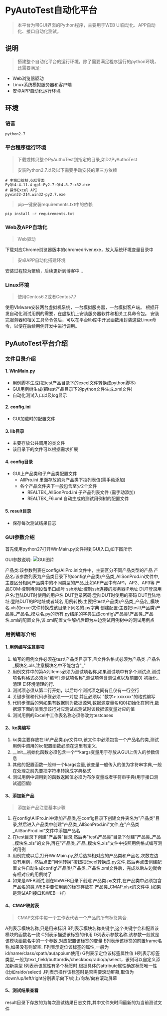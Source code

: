 # PyAutoTest自动化平台

> 本平台为带GUI界面的Python程序，主要用于WEB UI自动化、APP自动化、接口自动化测试。

## 说明

> 搭建整个自动化平台的运行环境，除了需要满足程序运行的python环境，还需要满足:

- Web浏览器驱动
- Linux系统模拟服务器和客户端
- 安卓APP自动化运行环境

## 环境

### 语言

```text
python2.7
```

### 平台程序运行环境

> 下载或拷贝整个PyAuthoTest到指定的目录,如D:\PyAuthoTest
>
> 安装Python2.7以及以下需要手动安装的第三方依赖

```shell
# 主窗口绘制,GUI界面
PyQt4-4.11.4-gpl-Py2.7-Qt4.8.7-x32.exe
# 操作Excel API
pywin32-214.win32-py2.7.exe
```

> pip一键安装requirements.txt中的依赖

```text
pip install -r requirements.txt
```

### Web及APP自动化

> Web驱动

下载对应Chrome浏览器版本的chromedriver.exe，放入系统环境变量目录中

> 安卓APP自动化搭建环境

安装过程较为繁琐，后续更新到博客中...

### Linux环境

> 使用Centos6.2或者Centos7.7

使用VMware安装两台虚拟机系统，一台模拟服务器，一台模拟客户端。
根据开发自动化测试用例的需要，在虚拟机上安装服务器软件和相关工具命令包。
安装完服务器和相关工具命令包后，可以在平台lib库中开发函数用封装这些Linux命令，以便在后续用例开发中进行调用。

## PyAutoTest平台介绍

### 文件目录介绍

#### 1. WinMain.py

- 用例脚本生成(把test产品目录下的excel文件转换成python脚本)
- GUI用例树生成(把test产品目录下的python文件生成.xml文件)
- 自动化测试入口以及log显示

#### 2. config.ini

- GUI加载时的配置文件

#### 3. lib目录

- 主要存放公共调用的类文件
- 该目录下的文件可以根据需求扩展

#### 4. config目录

- GUI上产品类和子产品类配置文件
  - AllPro.ini 里面存放的为产品类下拉列表值(需手动添加)
  - 各个产品文件夹下一般包含至少2个文件
    - REALTEK_AllSonProd.ini 子产品列表文件 (需手动添加)
    - REALTEK_F6.xml 自动生成的测试用例树的配置文件

#### 5. result目录

- 保存每次测试结果日志

### GUI参数介绍

首先使用python27打开WinMain.py文件得到GUI入口,如下图所示

GUI参数说明:
![GUI图片](https://github.com/qdyxmas/PyAutoTest/blob/master/gui.jpg)

产品类:该参数列表在config\AllPro.ini文件中，主要区分不同产品类型的产品
产品名:该参数列表为产品类目录下的config\产品类\产品类_AllSonProd.ini文件中,主要区分相同产品类中的不同类型的产品,比如AP产品中有AP1，AP2、AP3等
产品COM:控制待测设备串口编号
ssh地址:控制ssh连接的服务器IP地址
DUT登录用户名:登陆DUT时使用的用户名
DUT登录密码:登陆DUT时使用的密码
DUT登陆地址:登陆DUT的IP地址或者域名
用例转换:主要把test\产品类\产品类_产品名_模块名.xls的excel文件转换成该目录下同名的.py字典
创建配置:主要把test\产品类\产品类_产品名_模块名.py的所有.py结尾的字典生成config\产品类\产品类_产品名.xml的配置文件,该.xml配置文件解析后即为左边测试用例树中的测试用例点

### 用例编写介绍

#### 1. 用例编写注意事项

1. 编写的用例文件必须在test\产品类目录下,且文件名格式必须为产品类_产品名_模块名.xls,注意模块名中不能包含"_"
2. 用例文件中的第A列Items必须为测试项名称,如果测试项中有多个测试点,测试项名称格式必须为"编号] 测试项名称",测试项包含测试点以及前置0) 初始化、清理 E)环境清理的行.
3. 测试项必须从第二行开始，以后每个测试项之间有且仅有一行空行
4. 关键步骤和代码步骤必须一一对应 并且必须以 "数字> xxxxxx"的格式编写
5. 代码步骤后的列如果有数据则为数据源列,数据源变量名和0)初始化在同行,数据源下面的值表示该行对应测试点测试时该数据源变量对应的值
6. 测试用例的Excel中工作表名称必须修改为testcases

#### 2、kc类编写

1. kc类主要存放在lib\产品类.py文件中,该文件中必须包含一个产品名的类,测试用例中调用的kc配置函数必须在这里有定义.
2. __init__初始化函数必须包含一个**kargs变量用于存放从GUI上传入的参数信息
3. 其他的配置函数一般带一个kargs变量,该变量一般传入的值为字符串字典,一般在处理之前先要把字符串转换成字典格式
4. 测试用例中调用到的函数返回值必须为布尔变量或者字符串字典(用于接口测试返回值)

#### 3、添加新产品

> 添加新产品注意基本步骤

1. 在config\AllPro.ini中添加产品类,在config目录下创建文件夹名为"产品类"目录,然后进入产品类中创建"产品类_AllSonProd.ini"文件,在"产品类_AllSonProd.ini"文件中添加产品名
2. 在test目录下创建"产品类"目录,然后再"test\产品类"目录下创建"产品类_产品_模块名.xls"的文件,再在"产品类_产品_模块名.xls"文件中按照用例格式编写测试用例
3. 用例完成以后,打开WinMain.py,然后选择相对应的产品类和产品名,次数左边没有用例，然后点击“用例转换”按钮把Excel转换成.py文件,然后再点击创建配置文件自动生成config\产品类\产品类_产品名.xml文件后，完成以后左边就会有相对应的用例树了
4. 如果是WEB测试,则在lib\WEB目录下创建 产品类.py文件,在产品类中必须包含产品名的类,WEB中要使用到的标签存放在 产品类_CMAP.xlsx的文件中.(如果是测试API接口和WEB一样)

#### 4、CMAP映射表

> CMAP文件中每一个工作表代表一个产品的所有标签集合.

A列表示模块名称,只是用来标识
B列表示模块名称关键字,这个关键字会和配置该模块的函数名一致
C列表示描述该标签的作用
D列表示参数名称,该参数一般就是该模块函数名中的一个参数,对应配置该标签的变量
E列表示该标签的前置frame名称,如果没有则留空.
F列表示定位该标签的属性,一般为id/name/class/xpath/au(appium使用)
G列表示定位该标签属性值
H列表示标签类型,一般为text_field/button/div/checkbox/radio/a/select，该列可以自定义添加新类型
I列表示该属性有多个标签时,根据具体的attribute属性确定标签唯一性(比如raido/select)
J列表示操作该标签时是否需要滚动屏幕,取值为down/up/left/right分别表示向下/向上/向左/向右滚动屏幕

#### 5、测试结果查看

result目录下存放的为每次测试结果日志文件,其中文件夹时间最新的为当前测试文件
